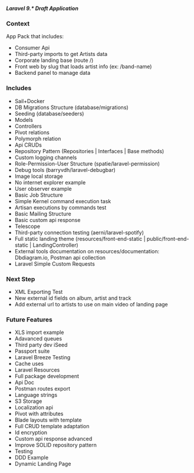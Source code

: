 ##### Laravel 9.* Draft Application

### Context
App Pack that includes:
* Consumer Api
* Third-party imports to get Artists data
* Corporate landing base (route /)
* Front web by slug that loads artist info (ex: /band-name)
* Backend panel to manage data

### Includes
* Sail+Docker
* DB Migrations Structure (database/migrations)
* Seeding (database/seeders)
* Models
* Controllers
* Pivot relations
* Polymorph relation
* Api CRUDs
* Repository Pattern (Repositories | Interfaces | Base methods)
* Custom logging channels
* Role-Permission-User Structure (spatie/laravel-permission)
* Debug tools (barryvdh/laravel-debugbar)
* Image local storage
* No internet explorer example
* User observer example
* Basic Job Structure
* Simple Kernel command execution task
* Artisan executions by commands test
* Basic Mailing Structure
* Basic custom api response
* Telescope
* Third-party connection testing (aerni/laravel-spotify)
* Full static landing theme (resources/front-end-static | public/front-end-static | LandingController)
* External tools documentation on resources/documentation: Dbdiagram.io, Postman api collection
* Laravel Simple Custom Requests

### Next Step
* XML Exporting Test
* New external id fields on album, artist and track
* Add external url to artists to use on main video of landing page

### Future Features
* XLS import example
* Adavanced queues
* Third party dev iSeed
* Passport suite
* Laravel Breeze Testing
* Cache uses
* Laravel Resources
* Full package development
* Api Doc
* Postman routes export
* Language strings
* S3 Storage
* Localization api
* Pivot with attributes
* Blade layouts with template
* Full CRUD template adaptation
* Id encryption
* Custom api response advanced
* Improve SOLID repository pattern
* Testing
* DDD Example
* Dynamic Landing Page

